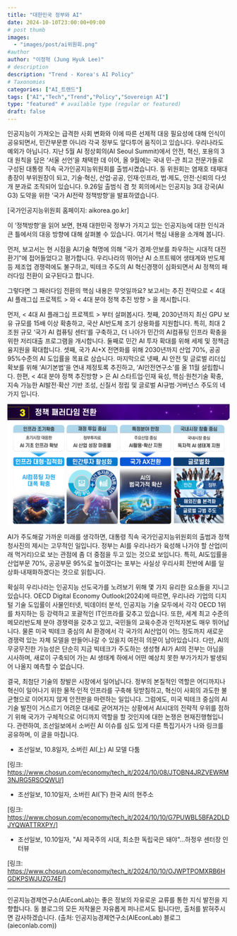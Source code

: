 ```yaml
---
title: "대한민국 정부와 AI"
date: 2024-10-10T23:00:00+09:00
# post thumb
images:
  - "images/post/ai위원회.png"
#author
author: "이정혁 (Jung Hyuk Lee)"
# description
description: "Trend - Korea's AI Policy"
# Taxonomies
categories: ["AI_트렌드"]
tags: ["AI","Tech","Trend","Policy","Sovereign AI"]
type: "featured" # available type (regular or featured)
draft: false
---
```


인공지능이 가져오는 급격한 사회 변화와 이에 따른 선제적 대응 필요성에 대해 인식이 공유되면서, 민간부문뿐 아니라 각국 정부도 앞다투어 움직이고 있습니다. 
우리나라도 예외가 아닙니다. 지난 5월 AI 정상회의(AI Seoul Summit)에서 안전, 혁신, 포용의 3대 원칙을 담은 ‘서울 선언’을 채택한 데 이어, 
올 9월에는 국내 민-관 최고 전문가들로 구성된 대통령 직속 국가인공지능위원회를 출범시켰습니다. 
동 위원회는 염재호 태재대 총장이 부위원장이 되고, 기술·혁신, 산업·공공, 인재·인프라, 법·제도, 안전·신뢰의 다섯 개 분과로 조직되어 있습니다. 
9.26일 출범식 겸 첫 회의에서는 인공지능 3대 강국(AI G3) 도약을 위한 ‘국가 AI전략 정책방향’을 발표하였습니다.

  [국가인공지능위원회 홈페이지: aikorea.go.kr]

이 ‘정책방향’을 읽어 보면, 현재 대한민국 정부가 가지고 있는 인공지능에 대한 인식과 큰 틀에서의 대응 방향에 대해 살펴볼 수 있습니다. 여기서 핵심 내용을 소개해 봅니다. 

먼저, 보고서는 현 시점을 AI기술 혁명에 의해 “국가 경제·안보를 좌우하는 시대적 대전환기”에 접어들었다고 평가합니다. 
우리나라의 뛰어난 AI 소프트웨어 생태계와 반도체 등 제조업 경쟁력에도 불구하고, 빅테크 주도의 AI 혁신경쟁이 심화되면서 AI 정책의 패러다임 전환이 요구된다고 합니다.

그렇다면 그 패러다임 전환의 핵심 내용은 무엇일까요? 
보고서는 추진 전략으로 < 4대 AI 플래그십 프로젝트 > 와 < 4대 분야 정책 추진 방향 > 을 제시합니다. 

먼저, < 4대 AI 플래그십 프로젝트 > 부터 살펴봅시다. 첫째, 2030년까지 최신 GPU 보유 규모를 15배 이상 확충하고, 국산 AI반도체 조기 상용화를 지원합니다. 
특히, 최대 2조원 규모 ‘국가 AI 컴퓨팅 센터’를 구축하고, 더 나아가 민간의 AI컴퓨팅 인프라 확충을 위한 저리대출 프로그램을 개시합니다. 
둘째로 민간 AI 투자 확대를 위해 세제 및 정책금융지원을 확대합니다. 
셋째, 국가 AI+X 전면화를 위해 2030년까지 산업 70%, 공공 95%수준의 AI 도입률을 목표로 삼습니다. 
마지막으로 넷째, AI 안전 및 글로벌 리더십 확보를 위해 ‘AI기본법’을 연내 제정토록 추진하고, ‘AI안전연구소’를 올 11월 설립합니다. 
한편, < 4대 분야 정책 추진방향 > 은 AI 스타트업·인재 육성, 핵심·원천기술 확충, 지속 가능한 AI발전·확산 기반 조성, 신질서 정립 및 글로벌 AI규범·거버넌스 주도의 네 가지 입니다. 

![국가 AI전략 정책방향](https://raw.githubusercontent.com/aieconlab/aieconlab.github.io/main/assets/images/post/ai_policy.png)

AI가 주도해갈 가까운 미래를 생각하면, 대통령 직속 국가인공지능위원회의 출범과 정책 청사진의 제시는 고무적인 일입니다. 
정부는 AI를 우리나라가 육성해 나가야 할 산업(미래 먹거리)으로 보는 관점에 좀 더 중점을 두고 있는 것으로 보입니다. 
특히, AI도입률을 산업부문 70%, 공공부문 95%로 높이겠다는 포부는 사실상 우리사회 전반에 AI를 일상화·내재화하겠다는 것으로 읽힙니다.

확실히 우리나라는 인공지능 선도국가를 노려보기 위해 몇 가지 유리한 요소들을 지니고 있습니다. 
OECD Digital Economy Outlook(2024)에 따르면, 우리나라 기업의 디지털 기술 도입률이 사물인터넷, 빅데이터 분석, 인공지능 기술 모두에서 각각 OECD 1위를 차지하는 등 강력하고 포괄적인 IT인프라를 갖추고 있습니다. 
또한, 세계 최고 수준의 메모리반도체 분야 경쟁력을 갖추고 있고, 국민들의 교육수준과 인적자본도 매우 뛰어납니다. 
물론 미국 빅테크 중심의 AI 환경에서 각 국가의 AI산업이 어느 정도까지 새로운 경쟁력 있는 자체 모델을 만들어나갈 수 있을지 여전히 의문이 남아있습니다. 
다만, AI의 무궁무진한 가능성은 단순히 지금 빅테크가 주도하는 생성형 AI가 AI의 전부는 아님을 시사하며, 
새로이 구축되어 가는 AI 생태계 하에서 어떤 예상치 못한 부가가치가 발생되어 나올지 예측할 수 없습니다.

결국, 최첨단 기술의 창발은 시장에서 일어납니다. 
정부의 본질적인 역할은 어디까지나 혁신이 일어나기 위한 물적·인적 인프라를 구축해 뒷받침하고, 혁신이 사회의 과도한 불균형으로 이어지지 않게 안전판을 마련하는 일입니다. 
그럼에도, 미국 빅테크 중심의 AI 기술 발전이 거스르기 어려운 대세로 굳어져가는 상황에서 AI시대의 전략적 우위를 점하기 위해 국가가 구체적으로 어디까지 역할을 할 것인지에 대한 논쟁은 현재진행형입니다. 
관련하여, 조선일보에서 소버린 AI 이슈를 심도 있게 다룬 특집기사가 나와 링크를 공유하며, 이 글을 마칩니다.

- 조선일보, 10.8일자, 소버린 AI(上) AI 모델 다툼

[링크: https://www.chosun.com/economy/tech_it/2024/10/08/JTOBN4JRZVEWRM3NJRG5RSOQWU/]

- 조선일보, 10.10일자, 소버린 AI(下) 한국 AI의 현주소

[링크: https://www.chosun.com/economy/tech_it/2024/10/10/G7PUWBL5BFA2DLDJYQWATTRXPY/]

- 조선일보, 10.10일자, "AI 제국주의 시대, 최소한 독립국은 돼야"...하정우 센터장 인터뷰

[링크: https://www.chosun.com/economy/tech_it/2024/10/10/OJWPTPOMXRB6HGDKPSWJUZG74E/]

<hr>

인공지능경제연구소(AIEconLab)는 좋은 정보의 자유로운 교류를 통한 지식 발전을 지향합니다. 동 블로그의 모든 저작물은 자유롭게 퍼나르셔도 됩니다만, 출처를 밝혀주시면 감사하겠습니다. 
(출처: 인공지능경제연구소(AIEconLab) 블로그(aieconlab.com))
